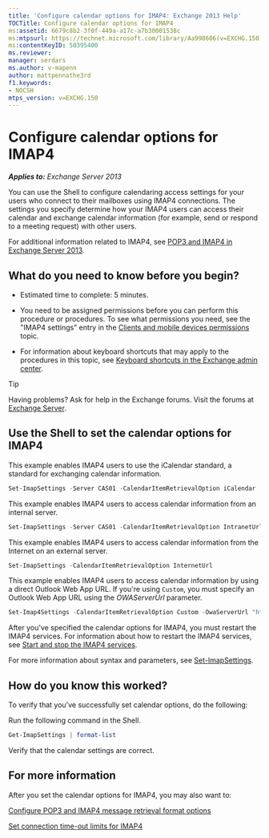 ```yaml
---
title: 'Configure calendar options for IMAP4: Exchange 2013 Help'
TOCTitle: Configure calendar options for IMAP4
ms:assetid: 6679c8b2-3f0f-449a-a17c-a7b30001538c
ms:mtpsurl: https://technet.microsoft.com/library/Aa998606(v=EXCHG.150)
ms:contentKeyID: 50395400
ms.reviewer: 
manager: serdars
ms.author: v-mapenn
author: mattpennathe3rd
f1.keywords:
- NOCSH
mtps_version: v=EXCHG.150
---
```


# Configure calendar options for IMAP4

_**Applies to:** Exchange Server 2013_

You can use the Shell to configure calendaring access settings for your users who connect to their mailboxes using IMAP4 connections. The settings you specify determine how your IMAP4 users can access their calendar and exchange calendar information (for example, send or respond to a meeting request) with other users.

For additional information related to IMAP4, see [POP3 and IMAP4 in Exchange Server 2013](pop3-and-imap4-in-exchange-server-2013-exchange-2013-help.md).

## What do you need to know before you begin?

- Estimated time to complete: 5 minutes.

- You need to be assigned permissions before you can perform this procedure or procedures. To see what permissions you need, see the "IMAP4 settings" entry in the [Clients and mobile devices permissions](clients-and-mobile-devices-permissions-exchange-2013-help.md) topic.

- For information about keyboard shortcuts that may apply to the procedures in this topic, see [Keyboard shortcuts in the Exchange admin center](keyboard-shortcuts-in-the-exchange-admin-center-2013-help.md).

> [!TIP]
> Having problems? Ask for help in the Exchange forums. Visit the forums at [Exchange Server](https://go.microsoft.com/fwlink/p/?linkid=60612).

## Use the Shell to set the calendar options for IMAP4

This example enables IMAP4 users to use the iCalendar standard, a standard for exchanging calendar information.

```powershell
Set-ImapSettings -Server CAS01 -CalendarItemRetrievalOption iCalendar
```

This example enables IMAP4 users to access calendar information from an internal server.

```powershell
Set-ImapSettings -Server CAS01 -CalendarItemRetrievalOption IntranetUrl
```

This example enables IMAP4 users to access calendar information from the Internet on an external server.

```powershell
Set-ImapSettings -CalendarItemRetrievalOption InternetUrl
```

This example enables IMAP4 users to access calendar information by using a direct Outlook Web App URL. If you're using `Custom`, you must specify an Outlook Web App URL using the *OWAServerUrl* parameter.

```powershell
Set-Imap4Settings -CalendarItemRetrievalOption Custom -OwaServerUrl "https://OwaServer01"
```

After you've specified the calendar options for IMAP4, you must restart the IMAP4 services. For information about how to restart the IMAP4 services, see [Start and stop the IMAP4 services](start-and-stop-the-imap4-services-exchange-2013-help.md).

For more information about syntax and parameters, see [Set-ImapSettings](https://technet.microsoft.com/library/aa998252\(v=exchg.150\)).

## How do you know this worked?

To verify that you've successfully set calendar options, do the following:

Run the following command in the Shell.

```powershell
Get-ImapSettings | format-list
```

Verify that the calendar settings are correct.

## For more information

After you set the calendar options for IMAP4, you may also want to:

[Configure POP3 and IMAP4 message retrieval format options](configure-pop3-and-imap4-message-retrieval-format-options-exchange-2013-help.md)

[Set connection time-out limits for IMAP4](set-connection-time-out-limits-for-imap4-exchange-2013-help.md)
